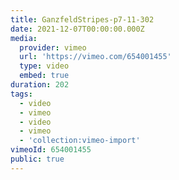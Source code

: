 ```yaml
---
title: GanzfeldStripes-p7-11-302
date: 2021-12-07T00:00:00.000Z
media:
  provider: vimeo
  url: 'https://vimeo.com/654001455'
  type: video
  embed: true
duration: 202
tags:
  - video
  - vimeo
  - video
  - vimeo
  - 'collection:vimeo-import'
vimeoId: 654001455
public: true
---
```

<!-- Vimeo video: GanzfeldStripes-p7-11-302 -->
<!-- Duration: 3:22 -->
<!-- Created: 2021-12-07 -->

<ClientOnly>
  <WorkbookViewer />
</ClientOnly>

<script setup>
import WorkbookViewer from "../../.vitepress/theme/components/workbook/WorkbookViewer.vue";
</script>
